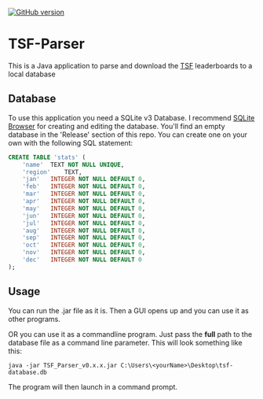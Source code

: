 [![GitHub version](https://badge.fury.io/gh/d-Rickyy-b%2FTSF-Parser.svg)](https://badge.fury.io/gh/d-Rickyy-b%2FTSF-Parser)

# TSF-Parser
This is a Java application to parse and download the [TSF](https://core.telegram.org/tsi) leaderboards to a local database

## Database
To use this application you need a SQLite v3 Database. I recommend [SQLite Browser](http://sqlitebrowser.org/) for creating and editing the database. You'll find an empty database in the 'Release' section of this repo. You can create one on your own with the following SQL statement:

```SQL
CREATE TABLE 'stats' (
	'name'	TEXT NOT NULL UNIQUE,
	'region'	TEXT,
	'jan'	INTEGER NOT NULL DEFAULT 0,
	'feb'	INTEGER NOT NULL DEFAULT 0,
	'mar'	INTEGER NOT NULL DEFAULT 0,
	'apr'	INTEGER NOT NULL DEFAULT 0,
	'may'	INTEGER NOT NULL DEFAULT 0,
	'jun'	INTEGER NOT NULL DEFAULT 0,
	'jul'	INTEGER NOT NULL DEFAULT 0,
	'aug'	INTEGER NOT NULL DEFAULT 0,
	'sep'	INTEGER NOT NULL DEFAULT 0,
	'oct'	INTEGER NOT NULL DEFAULT 0,
	'nov'	INTEGER NOT NULL DEFAULT 0,
	'dec'	INTEGER NOT NULL DEFAULT 0
);
```

## Usage

You can run the .jar file as it is. Then a GUI opens up and you can use it as other programs.

OR you can use it as a commandline program. Just pass the **full** path to the database file as a command line parameter. This will look something like this:

```java -jar TSF_Parser_v0.x.x.jar C:\Users\<yourName>\Desktop\tsf-database.db```

The program will then launch in a command prompt.
